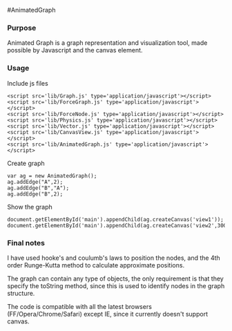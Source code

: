 #AnimatedGraph

### Purpose
Animated Graph is a graph representation and visualization tool, made possible by Javascript and the canvas element.

### Usage
Include js files

	<script src='lib/Graph.js' type='application/javascript'></script>
	<script src='lib/ForceGraph.js' type='application/javascript'></script>
	<script src='lib/ForceNode.js' type='application/javascript'></script>
	<script src='lib/Physics.js' type='application/javascript'></script>
	<script src='lib/Vector.js' type='application/javascript'></script>
	<script src='lib/CanvasView.js' type='application/javascript'></script>
	<script src='lib/AnimatedGraph.js' type='application/javascript'></script>

Create graph

	var ag = new AnimatedGraph();
	ag.addEdge("A",2);
	ag.addEdge("B","A");
	ag.addEdge("B",2);

Show the graph

	document.getElementById('main').appendChild(ag.createCanvas('view1'));
	document.getElementById('main').appendChild(ag.createCanvas('view2',300,300));


### Final notes

I have used hooke's and coulumb's laws to position the nodes, and the 4th order Runge-Kutta method to calculate approximate positions.

The graph can contain any type of objects, the only requirement is that they specify the toString method, since this is used to identify nodes in the graph structure.

The code is compatible with all the latest browsers (FF/Opera/Chrome/Safari) except IE, since it currently doesn't support canvas.
